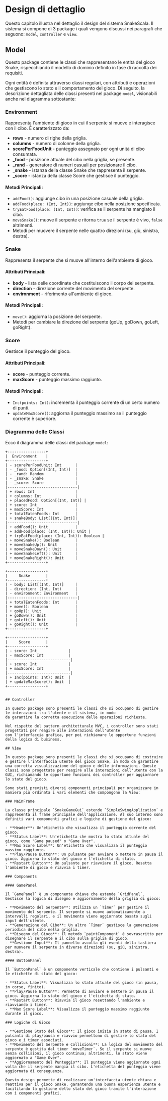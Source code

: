 # Design di dettaglio

Questo capitolo illustra nel dettaglio il design del sistema SnakeScala. Il sistema si compone di 3 package i quali vengono discussi nei paragrafi che
seguono: `model`, `controller` e `view`.


## Model

Questo package contiene le classi che rappresentano le entità del gioco Snake, rispecchiando il modello di dominio definito in fase di raccolta dei requisiti.

Ogni entità è definita attraverso classi regolari, con attributi e operazioni che gestiscono lo stato e il comportamento del gioco. Di seguito, la descrizione dettagliata delle classi presenti nel package `model`, visionabili anche nel diagramma sottostante:

### Environment
Rappresenta l'ambiente di gioco in cui il serpente si muove e interagisce con il cibo. È caratterizzato da:
- **rows** - numero di righe della griglia.
- **columns** - numero di colonne della griglia.
- **scorePerFoodUnit** - punteggio assegnato per ogni unità di cibo consumata.
- **_food** - posizione attuale del cibo nella griglia, se presente.
- **_rand** - generatore di numeri casuali per posizionare il cibo.
- **_snake** - istanza della classe Snake che rappresenta il serpente.
- **_score** - istanza della classe Score che gestisce il punteggio.
  
#### Metodi Principali:
- `addFood()`: aggiunge cibo in una posizione casuale della griglia.
- `addFood(place: (Int, Int))`: aggiunge cibo nella posizione specificata.
- `tryEatFood(place: (Int, Int))`: verifica se il serpente ha mangiato il cibo.
- `moveSnake()`: muove il serpente e ritorna `true` se il serpente è vivo, `false` altrimenti.
- Metodi per muovere il serpente nelle quattro direzioni (su, giù, sinistra, destra).

### Snake
Rappresenta il serpente che si muove all'interno dell'ambiente di gioco.

#### Attributi Principali:
- **body** - lista delle coordinate che costituiscono il corpo del serpente.
- **direction** - direzione corrente del movimento del serpente.
- **environment** - riferimento all'ambiente di gioco.

#### Metodi Principali:
- `move()`: aggiorna la posizione del serpente.
- Metodi per cambiare la direzione del serpente (goUp, goDown, goLeft, goRight).

### Score
Gestisce il punteggio del gioco.

#### Attributi Principali:
- **score** - punteggio corrente.
- **maxScore** - punteggio massimo raggiunto.

#### Metodi Principali:
- `Inc(points: Int)`: incrementa il punteggio corrente di un certo numero di punti.
- `updateMaxScore()`: aggiorna il punteggio massimo se il punteggio corrente è superiore.

### Diagramma delle Classi

Ecco il diagramma delle classi del package `model`:

```plaintext
+-----------------+
|  Environment    |
+-----------------+
| - scorePerFoodUnit: Int      |
| - _food: Option[(Int, Int)]  |
| - _rand: Random              |
| - _snake: Snake              |
| - _score: Score              |
|-------------------------------|
| + rows: Int                  |
| + columns: Int               |
| + placedFood: Option[(Int, Int)] |
| + score: Int                 |
| + maxScore: Int              |
| + totalEatenFoods: Int       |
| + snakeBody: List[(Int, Int)]|
|-------------------------------|
| + addFood(): Unit            |
| + addFood(place: (Int, Int)): Unit |
| + tryEatFood(place: (Int, Int)): Boolean |
| + moveSnake(): Boolean       |
| + moveSnakeUp(): Unit        |
| + moveSnakeDown(): Unit      |
| + moveSnakeLeft(): Unit      |
| + moveSnakeRight(): Unit     |
+-----------------+

+-----------------+
|     Snake       |
+-----------------+
| - body: List[(Int, Int)]     |
| - direction: (Int, Int)      |
| - environment: Environment   |
|-------------------------------|
| + totalEatenFoods: Int       |
| + move(): Boolean            |
| + goUp(): Unit               |
| + goDown(): Unit             |
| + goLeft(): Unit             |
| + goRight(): Unit            |
+-----------------+

+-----------------+
|     Score       |
+-----------------+
| - score: Int              |
| - maxScore: Int           |
|----------------------------|
| + score: Int              |
| + maxScore: Int           |
|----------------------------|
| + Inc(points: Int): Unit  |
| + updateMaxScore(): Unit  |
+-----------------+


## Controller

In questo package sono presenti le classi che si occupano di gestire le interazioni tra l'utente e il sistema, in modo
da garantire la corretta esecuzione delle operazioni richieste.

Nel rispetto del pattern architetturale MVC, i controller sono stati progettati per reagire alle interazioni dell'utente
con l'interfaccia grafica, per poi richiamare le opportune funzioni della logica di business.

## View

In questo package sono presenti le classi che si occupano di costruire e gestire l'interfaccia utente del gioco Snake, in modo da garantire una corretta visualizzazione del gioco e delle informazioni. Queste classi sono progettate per reagire alle interazioni dell'utente con la GUI, richiamando le opportune funzioni dei controller per aggiornare lo stato del gioco.

Sono stati previsti diversi componenti principali per organizzare in maniera più ordinata i vari elementi che compongono la View:

### MainFrame

La classe principale `SnakeGameGui` estende `SimpleSwingApplication` e rappresenta il frame principale dell'applicazione. Al suo interno sono definiti vari componenti grafici e logiche di gestione del gioco:

- **Header**: Un'etichetta che visualizza il punteggio corrente del gioco.
- **Status Label**: Un'etichetta che mostra lo stato attuale del gioco, come "Game paused" o "Game Over".
- **Max Score Label**: Un'etichetta che visualizza il punteggio massimo raggiunto.
- **Play/Pause Button**: Un pulsante per avviare o mettere in pausa il gioco. Aggiorna lo stato del gioco e l'etichetta di stato.
- **Restart Button**: Un pulsante per riavviare il gioco. Resetta l'ambiente di gioco e riavvia i timer.

### Components

#### GamePanel

Il `GamePanel` è un componente chiave che estende `GridPanel`. Gestisce la logica di disegno e aggiornamento della griglia di gioco:

- **Movimento del Serpente**: Utilizza un `Timer` per gestire il movimento del serpente. Il serpente si muove automaticamente a intervalli regolari, e il movimento viene aggiornato basato sugli input dell'utente.
- **Generazione del Cibo**: Un altro `Timer` gestisce la generazione periodica del cibo nella griglia.
- **Disegno del Gioco**: Il metodo `paintComponent` è sovrascritto per disegnare il serpente e il cibo sulla griglia di gioco.
- **Gestione Input**: Il pannello ascolta gli eventi della tastiera per muovere il serpente in diverse direzioni (su, giù, sinistra, destra).

#### ButtonPanel

Il `ButtonPanel` è un componente verticale che contiene i pulsanti e le etichette di stato del gioco:

- **Status Label**: Visualizza lo stato attuale del gioco (in pausa, in corso, finito).
- **Play/Pause Button**: Permette di avviare e mettere in pausa il gioco. Aggiorna lo stato del gioco e l'etichetta di stato.
- **Restart Button**: Riavvia il gioco resettando l'ambiente e riavviando i timer.
- **Max Score Label**: Visualizza il punteggio massimo raggiunto durante il gioco.

### Logiche di Gioco

- **Gestione Stato del Gioco**: Il gioco inizia in stato di pausa. I pulsanti di play/pausa e riavvio permettono di gestire lo stato del gioco e i timer associati.
- **Movimento del Serpente e Collisioni**: La logica del movimento del serpente è gestita dal timer `moveTimer`. Se il serpente si muove senza collisioni, il gioco continua; altrimenti, lo stato viene aggiornato a "Game Over".
- **Aggiornamento del Punteggio**: Il punteggio viene aggiornato ogni volta che il serpente mangia il cibo. L'etichetta del punteggio viene aggiornata di conseguenza.

Questo design permette di realizzare un'interfaccia utente chiara e reattiva per il gioco Snake, garantendo una buona esperienza utente e facilitando la gestione dello stato del gioco tramite l'interazione con i componenti grafici.
